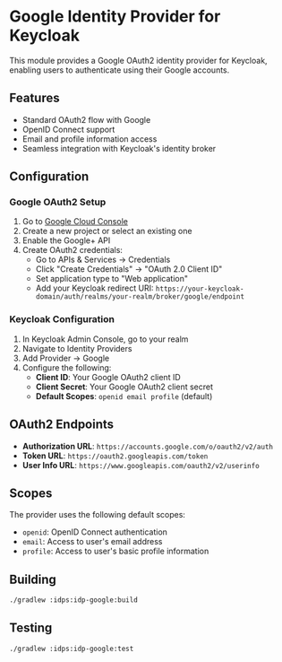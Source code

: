 # Google Identity Provider for Keycloak

This module provides a Google OAuth2 identity provider for Keycloak, enabling users to authenticate using their Google accounts.

## Features

- Standard OAuth2 flow with Google
- OpenID Connect support
- Email and profile information access
- Seamless integration with Keycloak's identity broker

## Configuration

### Google OAuth2 Setup

1. Go to [Google Cloud Console](https://console.cloud.google.com/)
2. Create a new project or select an existing one
3. Enable the Google+ API
4. Create OAuth2 credentials:
   - Go to APIs & Services → Credentials
   - Click "Create Credentials" → "OAuth 2.0 Client ID"
   - Set application type to "Web application"
   - Add your Keycloak redirect URI: `https://your-keycloak-domain/auth/realms/your-realm/broker/google/endpoint`

### Keycloak Configuration

1. In Keycloak Admin Console, go to your realm
2. Navigate to Identity Providers
3. Add Provider → Google
4. Configure the following:
   - **Client ID**: Your Google OAuth2 client ID
   - **Client Secret**: Your Google OAuth2 client secret
   - **Default Scopes**: `openid email profile` (default)

## OAuth2 Endpoints

- **Authorization URL**: `https://accounts.google.com/o/oauth2/v2/auth`
- **Token URL**: `https://oauth2.googleapis.com/token`
- **User Info URL**: `https://www.googleapis.com/oauth2/v2/userinfo`

## Scopes

The provider uses the following default scopes:
- `openid`: OpenID Connect authentication
- `email`: Access to user's email address
- `profile`: Access to user's basic profile information

## Building

```bash
./gradlew :idps:idp-google:build
```

## Testing

```bash
./gradlew :idps:idp-google:test
```